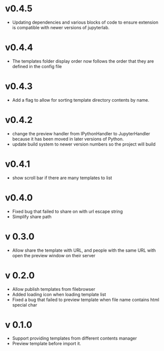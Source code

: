 # v0.4.5
- Updating dependencies and various blocks of code to ensure extension is compatible with newer versions of jupyterlab.
# v0.4.4
- The templates folder display order now follows the order that they are defined in the config file
# v0.4.3
- Add a flag to allow for sorting template directory contents by name.
# v0.4.2
- change the preview handler from IPythonHandler to JupyterHandler because it has been moved in later versions of Python.
- update build system to newer version numbers so the project will build
# v0.4.1
- show scroll bar if there are many templates to list
# v0.4.0
- Fixed bug that failed to share on with url escape string
- Simplify share path
# v 0.3.0
- Allow share the template with URL, and people with the same URL with open the preview window on their server
# v 0.2.0
- Allow publish templates from filebrowser
- Added loading icon when loading template list
- Fixed a bug that failed to preview template when file name contains html special char

# v 0.1.0
- Support providing templates from different contents manager
- Preview template before import it.
